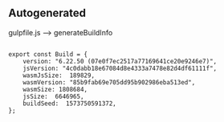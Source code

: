 



Autogenerated
-------------








gulpfile.js --> generateBuildInfo


  

```

export const Build = {
    version: "6.22.50 (07e0f7ec2517a77169641ce20e9246e7)",
    jsVersion: "4c0dabb18e67084d8e4333a7478e82d4df61111f",
    wasmJsSize:  189829,
    wasmVersion: "85b9fab69e705dd95b902986eba513ed",
    wasmSize: 1808684,
    jsSize:  6646965,
    buildSeed:  1573750591372,
};


```




